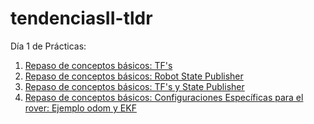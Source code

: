 # tendenciasII-tldr

Día 1 de Prácticas:
1. [Repaso de conceptos básicos: TF's](tf_concepts.md)
2. [Repaso de conceptos básicos: Robot State Publisher](robotstatepublishers.md)
3. [Repaso de conceptos básicos: TF's y State Publisher](tf_publishers.md)
4. [Repaso de conceptos básicos: Configuraciones Específicas para el rover: Ejemplo odom y EKF](rover_configuration.md)
